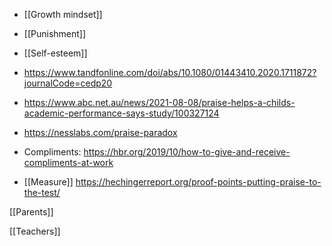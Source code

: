   - [[Growth mindset]]
  - [[Punishment]]

  - [[Self-esteem]]

  - https://www.tandfonline.com/doi/abs/10.1080/01443410.2020.1711872?journalCode=cedp20

  - https://www.abc.net.au/news/2021-08-08/praise-helps-a-childs-academic-performance-says-study/100327124
  - https://nesslabs.com/praise-paradox

  - Compliments:
    https://hbr.org/2019/10/how-to-give-and-receive-compliments-at-work

  - [[Measure]]
    https://hechingerreport.org/proof-points-putting-praise-to-the-test/

[[Parents]]

[[Teachers]]